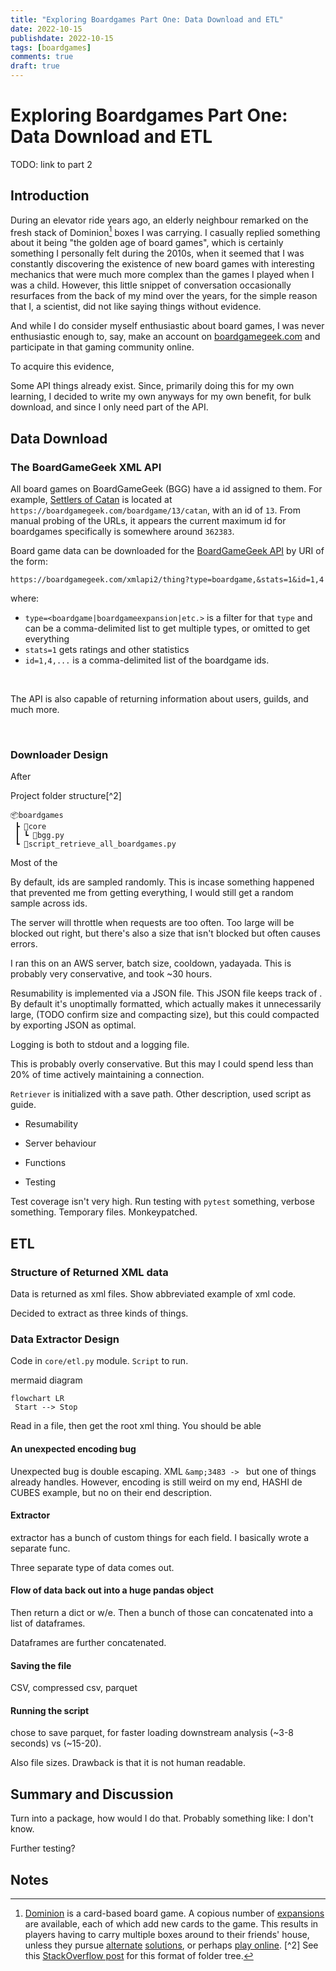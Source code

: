 ```yaml
---
title: "Exploring Boardgames Part One: Data Download and ETL"
date: 2022-10-15
publishdate: 2022-10-15
tags: [boardgames]
comments: true
draft: true
---
```


# Exploring Boardgames Part One: Data Download and ETL
TODO: link to part 2
## Introduction

During an elevator ride years ago, an elderly neighbour remarked on the fresh stack of Dominion[^1] boxes I was carrying. I casually replied something about it being "the golden age of board games", which is certainly something I personally felt during the 2010s, when it seemed that I was constantly discovering the existence of new board games with interesting mechanics that were much more complex than the games I played when I was a child. However, this little snippet of conversation occasionally resurfaces from the back of my mind over the years, for the simple reason that I, a scientist, did not like saying things without evidence.

And while I do consider myself enthusiastic about board games, I was never enthusiastic enough to, say, make an account on [boardgamegeek.com](https://boardgamegeek.com/) and participate in that gaming community online.



To acquire this evidence, 

Some API things already exist. Since, primarily doing this for my own learning, I decided to write my own anyways for my own benefit, for bulk download, and since I only need part of the API.

## Data Download
### The BoardGameGeek XML API
All board games on BoardGameGeek (BGG) have a id assigned to them. For example, [Settlers of Catan](https://boardgamegeek.com/boardgame/13/catan) is located at `https://boardgamegeek.com/boardgame/13/catan`, with an id of `13`. From manual probing of the URLs, it appears the current maximum id for boardgames specifically is somewhere around `362383`.

Board game data can be downloaded for the [BoardGameGeek API](https://boardgamegeek.com/wiki/page/BGG_XML_API2) by URI of the form:

```HTTP
https://boardgamegeek.com/xmlapi2/thing?type=boardgame,&stats=1&id=1,4
``` 
where:
- `type=<boardgame|boardgameexpansion|etc.>` is a filter for that `type` and can be a comma-delimited list to get multiple types, or omitted to get everything
- `stats=1` gets ratings and other statistics
- `id=1,4,...` is a comma-delimited list of the boardgame ids.

&nbsp;

The API is also capable of returning information about users, guilds, and much more.

&nbsp;

### Downloader Design
After 

Project folder structure[^2]

```
📦boardgames
 ┣ 📂core
 ┃ ┗ 📄bgg.py
 ┗ 📄script_retrieve_all_boardgames.py

 ```
Most of the 


By default, ids are sampled randomly. This is incase something happened that prevented me from getting everything, I would still get a random sample across ids.

The server will throttle when requests are too often. Too large will be blocked out right, but there's also a size that isn't blocked but often causes errors.

I ran this on an AWS server, batch size, cooldown, yadayada. This is probably very conservative, and took ~30 hours. 

Resumability is implemented via a JSON file. This JSON file keeps track of . By default it's unoptimally formatted, which actually makes it unnecessarily large, (TODO confirm size and compacting size), but this could compacted by exporting JSON as optimal.

Logging is both to stdout and a logging file.


 This is probably overly conservative. But this may I could spend less than 20% of time actively maintaining a connection.

`Retriever` is initialized with a save path.
Other description, used script as guide.

- Resumability
- Server behaviour
- Functions

- Testing

Test coverage isn't very high.
Run testing with `pytest` something, verbose something. Temporary files. Monkeypatched. 

## ETL
### Structure of Returned XML data
Data is returned as xml files. Show abbreviated example of xml code.

Decided to extract as three kinds of things.

### Data Extractor Design
Code in `core/etl.py` module. `Script` to run.

mermaid diagram

```mermaid
flowchart LR
 Start --> Stop
```

Read in a file, then get the root xml thing. You should be able 

#### An unexpected encoding bug

Unexpected bug is double escaping. XML `&amp;3483 -> ` but one of things already handles. However, encoding is still weird on my end, HASHI de CUBES example, but no on their end description.

#### Extractor

extractor has a bunch of custom things for each field. I basically wrote a separate func.

Three separate type of data comes out.

#### Flow of data back out into a huge pandas object

Then return a dict or w/e.
Then a bunch of those can concatenated into a list of dataframes.

Dataframes are further concatenated.

#### Saving the file
CSV, compressed csv, parquet

#### Running the script
chose to save parquet, for faster loading downstream analysis (~3-8 seconds) vs 
(~15-20). 

Also file sizes. Drawback is that it is not human readable.

## Summary and Discussion

Turn into a package, how would I do that.
Probably something like: I don't know.

Further testing?



## Notes
[^1]: [Dominion](https://boardgamegeek.com/boardgame/36218/dominion) is a card-based board game. A copious number of [expansions](https://www.riograndegames.com/games/dominion/) are available, each of which add new cards to the game. This results in players having to carry multiple boxes around to their friends' house, unless they pursue [alternate](https://imgur.com/a/oH2yj) [solutions](https://www.google.com/search?q=dominion+storage+box), or perhaps [play online](https://dominion.games/).
[^2] See this [StackOverflow post](https://stackoverflow.com/questions/19699059/representing-directory-file-structure-in-markdown-syntax) for this format of folder tree.